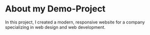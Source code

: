 # About my Demo-Project
In this project, I created a modern, responsive website for a company specializing in web design and web development.
